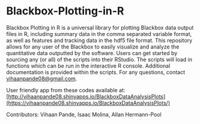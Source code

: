 # Blackbox-Plotting-in-R

Blackbox Plotting in R is a universal library for plotting Blackbox data output files in R, including summary data in the comma separated variable format, as well as features and tracking data in the hdf5 file format. This repository allows for any user of the Blackbox to easily visualize and analyze the quantitative data outputted by the software. Users can get started by sourcing any (or all) of the scripts into their RStudio. The scripts will load in functions which can be run in the interactive R console. Additional documentation is provided within the scripts. For any questions, contact vihaanpande08@gmail.com.

User friendly app from these codes available at: [http://vihaanpande08.shinyapps.io/BlackboxDataAnalysisPlots](https://vihaanpande08.shinyapps.io/BlackboxDataAnalysisPlots/)

Contributors:
Vihaan Pande, Isaac Molina, Allan Hermann-Pool
